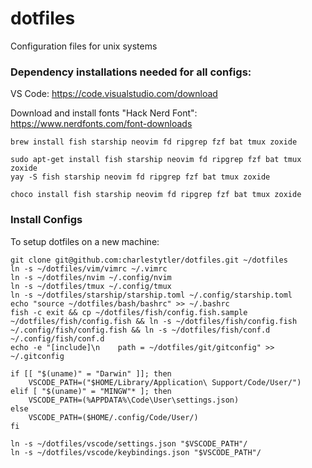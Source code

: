 # dotfiles
Configuration files for unix systems

### Dependency installations needed for all configs:  
VS Code: https://code.visualstudio.com/download  
  
Download and install fonts "Hack Nerd Font": https://www.nerdfonts.com/font-downloads  
  
```
brew install fish starship neovim fd ripgrep fzf bat tmux zoxide
```  
```
sudo apt-get install fish starship neovim fd ripgrep fzf bat tmux zoxide
yay -S fish starship neovim fd ripgrep fzf bat tmux zoxide
```
```  
choco install fish starship neovim fd ripgrep fzf bat tmux zoxide
```  


### Install Configs
To setup dotfiles on a new machine:  
```
git clone git@github.com:charlestytler/dotfiles.git ~/dotfiles
ln -s ~/dotfiles/vim/vimrc ~/.vimrc
ln -s ~/dotfiles/nvim ~/.config/nvim
ln -s ~/dotfiles/tmux ~/.config/tmux
ln -s ~/dotfiles/starship/starship.toml ~/.config/starship.toml
echo "source ~/dotfiles/bash/bashrc" >> ~/.bashrc
fish -c exit && cp ~/dotfiles/fish/config.fish.sample ~/dotfiles/fish/config.fish && ln -s ~/dotfiles/fish/config.fish ~/.config/fish/config.fish && ln -s ~/dotfiles/fish/conf.d ~/.config/fish/conf.d
echo -e "[include]\n    path = ~/dotfiles/git/gitconfig" >> ~/.gitconfig

if [[ "$(uname)" = "Darwin" ]]; then
    VSCODE_PATH=("$HOME/Library/Application\ Support/Code/User/")
elif [ "$(uname)" = "MINGW"* ]; then
    VSCODE_PATH=(%APPDATA%\Code\User\settings.json)
else
    VSCODE_PATH=($HOME/.config/Code/User/)
fi

ln -s ~/dotfiles/vscode/settings.json "$VSCODE_PATH"/
ln -s ~/dotfiles/vscode/keybindings.json "$VSCODE_PATH"/

```  


